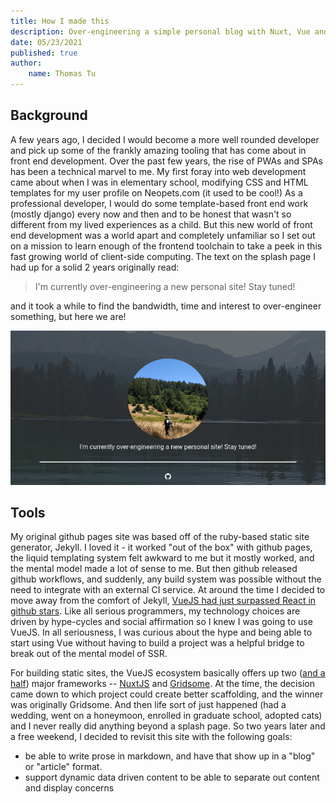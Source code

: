 ```yaml
---
title: How I made this
description: Over-engineering a simple personal blog with Nuxt, Vue and github pages.
date: 05/23/2021
published: true
author:
    name: Thomas Tu
---
```



## Background

A few years ago, I decided I would become a more well rounded developer and pick up some of the frankly amazing tooling that has come about in front end development.  Over the past few years, the rise of PWAs and SPAs has been a technical marvel to me.  My first foray into web development came about when I was in elementary school, modifying CSS and HTML templates for my user profile on Neopets.com (it used to be cool!)  As a professional developer, I would do some template-based front end work (mostly django) every now and then and to be honest that wasn't so different from my lived experiences as a child.  But this new world of front end development was a world apart and completely unfamiliar so I set out on a mission to learn enough of the frontend toolchain to take a peek in this fast growing world of client-side computing.  The text on the splash page I had up for a solid 2 years originally read:  

> I'm currently over-engineering a new personal site! Stay tuned!

and it took a while to find the bandwidth, time and interest to over-engineer something, but here we are!

![Original site splash page](/pictures/original-splash.png)


## Tools

My original github pages site was based off of the ruby-based static site generator, Jekyll.  I loved it - it worked "out of the box" with github pages, the liquid templating system felt awkward to me but it mostly worked, and the mental model made a lot of sense to me.  But then github released github workflows, and suddenly, any build system was possible without the need to integrate with an external CI service.  At around the time I decided to move away from the comfort of Jekyll, [VueJS had just surpassed React in github stars](https://www.reddit.com/r/vuejs/comments/8r7tb7/vue_has_passed_react_in_stars_on_github_almost_at/).  Like all serious programmers, my technology choices are driven by hype-cycles and social affirmation so I knew I was going to use VueJS.  In all seriousness, I was curious about the hype and being able to start using Vue without having to build a project was a helpful bridge to break out of the mental model of SSR.

For building static sites, the VueJS ecosystem basically offers up two ([and a half](https://vuepress.vuejs.org/)) major frameworks -- [NuxtJS](https://nuxtjs.org/) and [Gridsome](https://gridsome.org/).  At the time, the decision came down to which project could create better scaffolding, and the winner was originally Gridsome.  And then life sort of just happened (had a wedding, went on a honeymoon, enrolled in graduate school, adopted cats) and I never really did anything beyond a splash page.  So two years later and a free weekend, I decided to revisit this site with the following goals:

- be able to write prose in markdown, and have that show up in a "blog" or "article" format.
- support dynamic data driven content to be able to separate out content and display concerns
